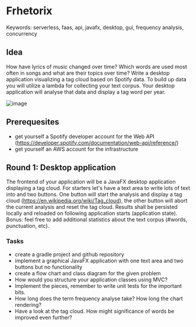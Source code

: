 # Frhetorix

Keywords: serverless, faas, api, javafx, desktop, gui, frequency analysis, concurrency

## Idea

How have lyrics of music changed over time? Which words are used most often in songs and what are their topics over time?
Write a desktop application visualizing a tag cloud based on Spotify data.
To build up data you will utilize a lambda for collecting your text corpus.
Your desktop application will analyse that data and display a tag word per year.

![image](https://user-images.githubusercontent.com/3327413/116889912-643a9a00-ac2d-11eb-9151-eeaf08650c5f.png)



## Prerequesites

  * get yourself a Spotify developer account for the Web API (https://developer.spotify.com/documentation/web-api/reference/)
  * get yourself an AWS account for the infrastructure

## Round 1: Desktop application

The frontend of your application will be a JavaFX desktop application displaying a tag cloud.
For starters let's have a text area to write lots of text into and two buttons. One button will start the analysis and
display a tag cloud (https://en.wikipedia.org/wiki/Tag_cloud), the other button will abort the current analysis and reset the tag cloud.
Results shall be persisted locally and reloaded on following application starts (application state).
Bonus: feel free to add additional statistics about the text corpus (#words, punctuation, etc).

### Tasks

  * create a gradle project and github repository
  * implement a graphical JavaFX application with one text area and two buttons but no functionality
  * create a flow chart and class diagram for the given problem
  * How would you structure your application classes using MVC?
  * Implement the pieces, remember to write unit tests for the important bits.
  * How long does the term frequency analyse take? How long the chart rendering?
  * Have a look at the tag cloud. How might significance of words be improved even further?


